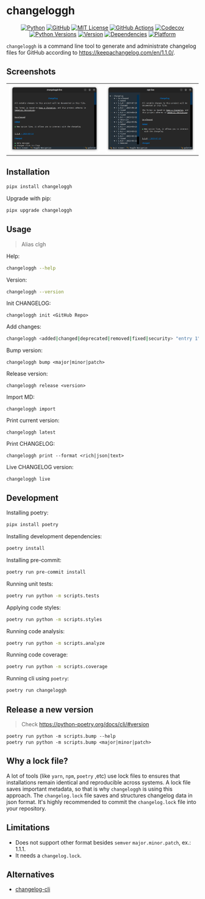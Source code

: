 # changeloggh

<p align="center">
<a href="https://www.python.org/"><img alt="Python" src="https://img.shields.io/badge/-python-success?logo=python&logoColor=white"></a>
<a href="https://github.com/sauljabin/changeloggh"><img alt="GitHub" src="https://img.shields.io/badge/status-active-brightgreen"></a>
<a href="https://github.com/sauljabin/changeloggh/blob/main/LICENSE"><img alt="MIT License" src="https://img.shields.io/github/license/sauljabin/changeloggh"></a>
<a href="https://github.com/sauljabin/changeloggh/actions"><img alt="GitHub Actions" src="https://img.shields.io/github/actions/workflow/status/sauljabin/changeloggh/main.yml?branch=main"></a>
<a href="https://app.codecov.io/gh/sauljabin/changeloggh"><img alt="Codecov" src="https://img.shields.io/codecov/c/github/sauljabin/changeloggh"></a>
<a href="https://pypi.org/project/changeloggh"><img alt="Python Versions" src="https://img.shields.io/pypi/pyversions/changeloggh"></a>
<a href="https://pypi.org/project/changeloggh"><img alt="Version" src="https://img.shields.io/pypi/v/changeloggh"></a>
<a href="https://libraries.io/pypi/changeloggh"><img alt="Dependencies" src="https://img.shields.io/librariesio/release/pypi/changeloggh"></a>
<a href="https://pypi.org/project/changeloggh"><img alt="Platform" src="https://img.shields.io/badge/platform-linux%20%7C%20osx-blueviolet"></a>
</p>

`changeloggh` is a command line tool
to generate and administrate changelog files for GitHub
according to https://keepachangelog.com/en/1.1.0/.

## Screenshots

<table>
  <tr>
    <td>
        <img  src="https://raw.githubusercontent.com/sauljabin/changeloggh/main/screenshots/live.png">
    </td>
    <td>
        <img src="https://raw.githubusercontent.com/sauljabin/changeloggh/main/screenshots/live-sidebar.png">
    </td>
  </tr>
</table>

## Installation

```sh
pipx install changeloggh
```

Upgrade with pip:
```sh
pipx upgrade changeloggh
```

## Usage

> Alias clgh

Help:
```sh
changeloggh --help
```

Version:
```sh
changeloggh --version
```

Init CHANGELOG:
```shell
changeloggh init <GitHub Repo>
```

Add changes:
```sh
changeloggh <added|changed|deprecated|removed|fixed|security> "entry 1" "entry 2" ...
```

Bump version:
```shell
changeloggh bump <major|minor|patch>
```

Release version:
```shell
changeloggh release <version>
```

Import MD:
```shell
changeloggh import
```

Print current version:
```shell
changeloggh latest
```

Print CHANGELOG:
```shell
changeloggh print --format <rich|json|text>
```

Live CHANGELOG version:
```shell
changeloggh live
```

## Development

Installing poetry:
```sh
pipx install poetry
```

Installing development dependencies:
```sh
poetry install
```

Installing pre-commit:
```sh
poetry run pre-commit install
```

Running unit tests:
```sh
poetry run python -m scripts.tests
```

Applying code styles:
```sh
poetry run python -m scripts.styles
```

Running code analysis:
```sh
poetry run python -m scripts.analyze
```

Running code coverage:
```sh
poetry run python -m scripts.coverage
```

Running cli using `poetry`:
```sh
poetry run changeloggh
```

## Release a new version

> Check https://python-poetry.org/docs/cli/#version

```shell
poetry run python -m scripts.bump --help
poetry run python -m scripts.bump <major|minor|patch>
```

## Why a lock file?

A lot of tools (like `yarn`, `npm`, `poetry` ,etc) use lock files to
ensures that installations remain identical and reproducible
across systems. A lock file saves important metadata, so that is why
`changeloggh` is using this approach. The `changelog.lock` file
saves and structures changelog data in json format.
It's highly recommended to commit the `changelog.lock` file into your repository.

## Limitations

- Does not support other format besides `semver` `major.minor.patch`, ex.: 1.1.1.
- It needs a `changelog.lock`.

## Alternatives

- [changelog-cli](https://github.com/mc706/changelog-cli)
